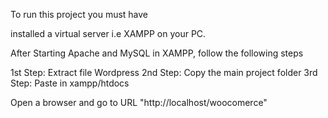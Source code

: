 To run this project you must have

installed a virtual server i.e XAMPP on your PC.

After Starting Apache and MySQL in XAMPP, follow the following steps

1st Step: Extract file Wordpress
2nd Step: Copy the main project folder
3rd Step: Paste in xampp/htdocs

Open a browser and go to URL "http://localhost/woocomerce"
